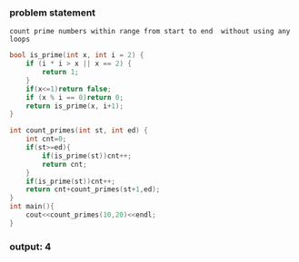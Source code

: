 ### problem statement

`count prime numbers within range from start to end 
without using any loops`

```cpp
bool is_prime(int x, int i = 2) {
    if (i * i > x || x == 2) {
        return 1;
    }
    if(x<=1)return false;
    if (x % i == 0)return 0;
    return is_prime(x, i+1);
}

int count_primes(int st, int ed) {
    int cnt=0;
    if(st>=ed){
        if(is_prime(st))cnt++;
        return cnt;
    }
    if(is_prime(st))cnt++;
    return cnt+count_primes(st+1,ed);
}
int main(){
	cout<<count_primes(10,20)<<endl;
}
```

### output: 4